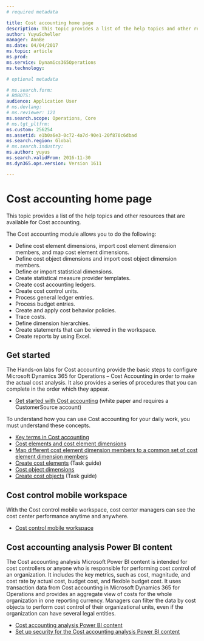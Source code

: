 ```yaml
---
# required metadata

title: Cost accounting home page
description: This topic provides a list of the help topics and other resources that are available for Cost accounting.
author: YuyuScheller
manager: AnnBe
ms.date: 04/04/2017
ms.topic: article
ms.prod: 
ms.service: Dynamics365Operations
ms.technology: 

# optional metadata

# ms.search.form: 
# ROBOTS: 
audience: Application User
# ms.devlang: 
# ms.reviewer: 121
ms.search.scope: Operations, Core
# ms.tgt_pltfrm: 
ms.custom: 256254
ms.assetid: e1b0a6e3-0c72-4a7d-90e1-20f870c6dbad
ms.search.region: Global
# ms.search.industry: 
ms.author: yuyus
ms.search.validFrom: 2016-11-30
ms.dyn365.ops.version: Version 1611

---
```


# Cost accounting home page

This topic provides a list of the help topics and other resources that are available for Cost accounting.

The Cost accounting module allows you to do the following:

-   Define cost element dimensions, import cost element dimension members, and map cost element dimensions.
-   Define cost object dimensions and import cost object dimension members.
-   Define or import statistical dimensions.
-   Create statistical measure provider templates.
-   Create cost accounting ledgers.
-   Create cost control units.
-   Process general ledger entries.
-   Process budget entries.
-   Create and apply cost behavior policies.
-   Trace costs.
-   Define dimension hierarchies.
-   Create statements that can be viewed in the workspace.
-   Create reports by using Excel.

## Get started

The Hands-on labs for Cost accounting provide the basic steps to configure Microsoft Dynamics 365 for Operations – Cost Accounting in order to make the actual cost analysis. It also provides a series of procedures that you can complete in the order which they appear.

-   [Get started with Cost accounting](https://mbs.microsoft.com/customersource/northamerica/AX/learning/documentation/white-papers/msd365optgtstcostacc) (white paper and requires a CustomerSource account)

To understand how you can use Cost accounting for your daily work, you must understand these concepts.

-   [Key terms in Cost accounting](terms-cost-accounting.md)
-   [Cost elements and cost element dimensions](cost-elements.md)
-   [Map different cost element dimension members to a common set of cost element dimension members](map-cost-elements-dimension-members.md)
-   [Create cost elements](http://ax.help.dynamics.com/en/wiki/create-cost-elements/) (Task guide)
-   [Cost object dimensions](cost-objects.md)
-   [Create cost objects](http://ax.help.dynamics.com/en/wiki/create-cost-objects/) (Task guide)

## Cost control mobile workspace
With the Cost control mobile workspace, cost center managers can see the cost center performance anytime and anywhere.

-   [Cost control mobile workspace](cost-controlling-mobile-workspace.md)

## Cost accounting analysis Power BI content
The Cost accounting analysis Microsoft Power BI content is intended for cost controllers or anyone who is responsible for performing cost control of an organization. It includes the key metrics, such as cost, magnitude, and cost rate by actual cost, budget cost, and flexible budget cost. It uses transaction data from Cost accounting in Microsoft Dynamics 365 for Operations and provides an aggregate view of costs for the whole organization in one reporting currency. Managers can filter the data by cost objects to perform cost control of their organizational units, even if the organization can have several legal entities.

-   [Cost accounting analysis Power BI content](/dynamics365/operations/dev-itpro/analytics/cost-accounting-analysis-content-pack)
-   [Set up security for the Cost accounting analysis Power BI content](/dynamics365/operations/dev-itpro/analytics/setup-security-cost-accounting-content-pack)


